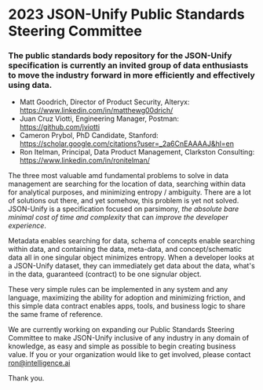 # 2023 JSON-Unify Public Standards Steering Committee

### The public standards body repository for the JSON-Unify specification is currently an invited group of data enthusiasts to move the industry forward in more efficiently and effectively using data.

- Matt Goodrich, Director of Product Security, Alteryx: https://www.linkedin.com/in/matthewg00drich/
- Juan Cruz Viotti, Engineering Manager, Postman: https://github.com/jviotti 
- Cameron Prybol, PhD Candidate, Stanford: https://scholar.google.com/citations?user=_2a6CnEAAAAJ&hl=en
- Ron Itelman, Principal, Data Product Management, Clarkston Consulting: https://www.linkedin.com/in/ronitelman/

The three most valuable amd fundamental problems to solve in data management are searching for the location of data, searching within data for analytical purposes, and minimizing entropy / ambiguity. There are a lot of solutions out there, and yet somehow, this problem is yet not solved. JSON-Unify is a specification focused on parsimony, *the absolute bare minimal cost of time and complexity* that can *improve the developer experience*.

Metadata enables searching for data, schema of concepts enable searching within data, and containing the data, meta-data, and concept/schematic data all in one singular object minimizes entropy. When a developer looks at a JSON-Unify dataset, they can immediately get data about the data, what's in the data, guaranteed (contract) to be one signular object.

These very simple rules can be implemented in any system and any language, maximizing the ability for adoption and minimizing friction, and this simple data contract enables apps, tools, and business logic to share the same frame of reference.

We are currently working on expanding our Public Standards Steering Committee to make JSON-Unify inclusive of any industry in any domain of knowledge, as easy and simple as possible to begin creating business value. If you or your organization would like to get involved, please contact ron@intelligence.ai

Thank you.
